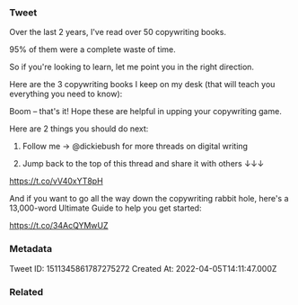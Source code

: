 ### Tweet
Over the last 2 years, I've read over 50 copywriting books.

95% of them were a complete waste of time.

So if you're looking to learn, let me point you in the right direction.

Here are the 3 copywriting books I keep on my desk (that will teach you everything you need to know):

Boom – that's it! Hope these are helpful in upping your copywriting game.

Here are 2 things you should do next:

1. Follow me → @dickiebush for more threads on digital writing

2. Jump back to the top of this thread and share it with others ↓↓↓

https://t.co/vV40xYT8pH

And if you want to go all the way down the copywriting rabbit hole, here's a 13,000-word Ultimate Guide to help you get started:

https://t.co/34AcQYMwUZ

### Metadata
Tweet ID: 1511345861787275272
Created At: 2022-04-05T14:11:47.000Z

### Related

